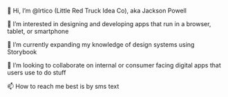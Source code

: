 👋 Hi, I’m @lrtico (Little Red Truck Idea Co), aka Jackson Powell

👀 I’m interested in designing and developing apps that run in a browser, tablet, or smartphone

🌱 I’m currently expanding my knowledge of design systems using Storybook

💞️ I’m looking to collaborate on internal or consumer facing digital apps that users use to do stuff

📫 How to reach me best is by sms text

<!---
lrtico/lrtico is a ✨ special ✨ repository because its `README.md` (this file) appears on your GitHub profile.
You can click the Preview link to take a look at your changes.
--->
